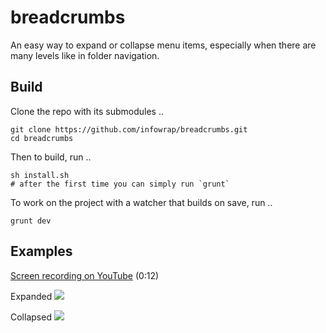 # breadcrumbs

An easy way to expand or collapse menu items, especially when there are many levels like in folder navigation.

## Build

Clone the repo with its submodules ..

	git clone https://github.com/infowrap/breadcrumbs.git
	cd breadcrumbs	

Then to build, run ..

    sh install.sh
    # after the first time you can simply run `grunt`

To work on the project with a watcher that builds on save, run ..

	grunt dev


## Examples

[Screen recording on YouTube](https://www.youtube.com/watch?v=CVHiKA06XHU) (0:12)

Expanded
![](https://raw.github.com/infowrap/breadcrumbs/master/README/expanded.png)

Collapsed
![](https://raw.github.com/infowrap/breadcrumbs/master/README/collapsed.png)
